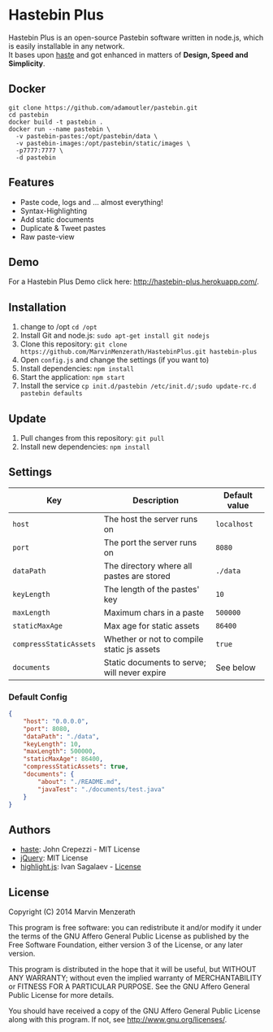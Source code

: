 # Hastebin Plus
Hastebin Plus is an open-source Pastebin software written in node.js, which is easily installable in any network.  
It bases upon [haste](https://github.com/seejohnrun/haste-server) and got enhanced in matters of **Design, Speed and Simplicity**.


## Docker
```
git clone https://github.com/adamoutler/pastebin.git
cd pastebin
docker build -t pastebin .
docker run --name pastebin \
  -v pastebin-pastes:/opt/pastebin/data \
  -v pastebin-images:/opt/pastebin/static/images \
  -p7777:7777 \
  -d pastebin
```
## Features
* Paste code, logs and ... almost everything!
* Syntax-Highlighting
* Add static documents
* Duplicate & Tweet pastes
* Raw paste-view

## Demo
For a Hastebin Plus Demo click here: http://hastebin-plus.herokuapp.com/.

## Installation
1. change to /opt `cd /opt`
1. Install Git and node.js: `sudo apt-get install git nodejs`
2. Clone this repository: `git clone https://github.com/MarvinMenzerath/HastebinPlus.git hastebin-plus`
3. Open `config.js` and change the settings (if you want to)
4. Install dependencies: `npm install`
5. Start the application: `npm start`
6. Install the service `cp init.d/pastebin /etc/init.d/;sudo update-rc.d pastebin defaults`

## Update
1. Pull changes from this repository: `git pull`
2. Install new dependencies: `npm install`

## Settings
| Key                    | Description                                  | Default value |
| ---------------------- | -------------------------------------------- | ------------- |
| `host`                 | The host the server runs on                  | `localhost`   |
| `port`                 | The port the server runs on                  | `8080`        |
| `dataPath`             | The directory where all pastes are stored    | `./data`      |
| `keyLength`            | The length of the pastes' key                | `10`          |
| `maxLength`            | Maximum chars in a paste                     | `500000`      |
| `staticMaxAge`         | Max age for static assets                    | `86400`       |
| `compressStaticAssets` | Whether or not to compile static js assets   | `true`        |
| `documents`            | Static documents to serve; will never expire | See below     |

### Default Config
```json
{
    "host": "0.0.0.0",
    "port": 8080,
    "dataPath": "./data",
    "keyLength": 10,
    "maxLength": 500000,
    "staticMaxAge": 86400,
    "compressStaticAssets": true,
    "documents": {
        "about": "./README.md",
        "javaTest": "./documents/test.java"
    }
}
```

## Authors
* [haste](https://github.com/seejohnrun/haste-server): John Crepezzi - MIT License
* [jQuery](https://github.com/jquery/jquery): MIT License
* [highlight.js](https://github.com/isagalaev/highlight.js): Ivan Sagalaev - [License](https://github.com/isagalaev/highlight.js/blob/master/LICENSE)

## License
Copyright (C) 2014 Marvin Menzerath

This program is free software: you can redistribute it and/or modify
it under the terms of the GNU Affero General Public License as published by the Free Software Foundation, either version 3 of the License, or any later version.

This program is distributed in the hope that it will be useful, but WITHOUT ANY WARRANTY; without even the implied warranty of MERCHANTABILITY or FITNESS FOR A PARTICULAR PURPOSE.  See the GNU Affero General Public License for more details.

You should have received a copy of the GNU Affero General Public License along with this program.  If not, see http://www.gnu.org/licenses/.
